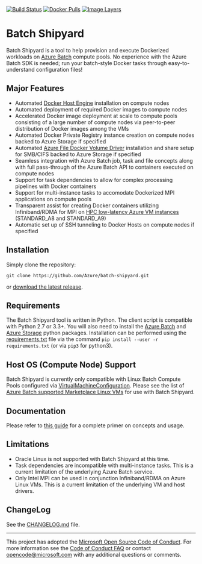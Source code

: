 [![Build Status](https://travis-ci.org/Azure/batch-shipyard.svg?branch=master)](https://travis-ci.org/Azure/batch-shipyard)
[![Docker Pulls](https://img.shields.io/docker/pulls/alfpark/batch-shipyard.svg)](https://hub.docker.com/r/alfpark/batch-shipyard)
[![Image Layers](https://images.microbadger.com/badges/image/alfpark/batch-shipyard.svg)](http://microbadger.com/images/alfpark/batch-shipyard)

Batch Shipyard
==============
Batch Shipyard is a tool to help provision and execute Dockerized workloads
on [Azure Batch](https://azure.microsoft.com/en-us/services/batch/) compute
pools. No experience with the Azure Batch SDK is needed; run your batch-style
Docker tasks through easy-to-understand configuration files!

Major Features
--------------
* Automated [Docker Host Engine](https://docker.io) installation on compute
nodes
* Automated deployment of required Docker images to compute nodes
* Accelerated Docker image deployment at scale to compute pools consisting of
a large number of compute nodes via peer-to-peer distribution of Docker
images among the VMs
* Automated Docker Private Registry instance creation on compute nodes backed
to Azure Storage if specified
* Automated
[Azure File Docker Volume Driver](https://github.com/Azure/azurefile-dockervolumedriver)
installation and share setup for SMB/CIFS backed to Azure Storage if
specified
* Seamless integration with Azure Batch job, task and file concepts along with
full pass-through of the Azure Batch API to containers executed on compute
nodes
* Support for task dependencies to allow for complex processing pipelines with
Docker containers
* Support for multi-instance tasks to accomodate Dockerized MPI applications
on compute pools
* Transparent assist for creating Docker containers utilizing Infiniband/RDMA
for MPI on
[HPC low-latency Azure VM instances](https://azure.microsoft.com/en-us/documentation/articles/virtual-machines-windows-a8-a9-a10-a11-specs/)
(STANDARD\_A8 and STANDARD\_A9)
* Automatic set up of SSH tunneling to Docker Hosts on compute nodes if
specified

Installation
------------
Simply clone the repository:

```
git clone https://github.com/Azure/batch-shipyard.git
```

or [download the latest release](https://github.com/Azure/batch-shipyard/releases).

Requirements
------------
The Batch Shipyard tool is written in Python. The client script is compatible
with Python 2.7 or 3.3+. You will also need to install the
[Azure Batch](https://pypi.python.org/pypi/azure-batch) and
[Azure Storage](https://pypi.python.org/pypi/azure-storage) python packages.
Installation can be performed using the [requirements.txt](./requirements.txt)
file via the command `pip install --user -r requirements.txt` (or via `pip3`
for python3).

Host OS (Compute Node) Support
------------------------------
Batch Shipyard is currently only compatible with Linux Batch Compute Pools
configured via
[VirtualMachineConfiguration](http://azure-sdk-for-python.readthedocs.io/en/latest/_modules/azure/batch/models/virtual_machine_configuration.html).
Please see the list of
[Azure Batch supported Marketplace Linux VMs](https://azure.microsoft.com/en-us/documentation/articles/batch-linux-nodes/#list-of-virtual-machine-images)
for use with Batch Shipyard.

Documentation
-------------
Please refer to
[this guide](https://github.com/Azure/batch-shipyard/blob/master/docs/00-introduction.md)
for a complete primer on concepts and usage.

Limitations
-----------
* Oracle Linux is not supported with Batch Shipyard at this time.
* Task dependencies are incompatible with multi-instance tasks. This is a
  current limitation of the underlying Azure Batch service.
* Only Intel MPI can be used in conjunction Infiniband/RDMA on Azure Linux VMs.
  This is a current limitation of the underlying VM and host drivers.

ChangeLog
---------
See the [CHANGELOG.md](https://github.com/Azure/batch-shipyard/blob/master/CHANGELOG.md)
file.

* * *
This project has adopted the
[Microsoft Open Source Code of Conduct](https://opensource.microsoft.com/codeofconduct/).
For more information see the
[Code of Conduct FAQ](https://opensource.microsoft.com/codeofconduct/faq/) or
contact [opencode@microsoft.com](mailto:opencode@microsoft.com) with any
additional questions or comments.
